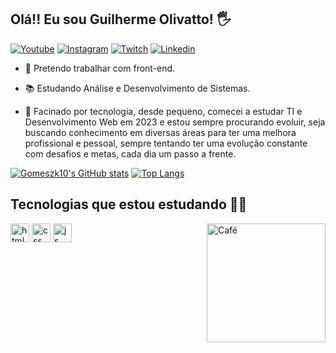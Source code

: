## Olá!! Eu sou Guilherme Olivatto! 🖐️

[![Youtube](https://img.shields.io/badge/YouTube-FF0000?style=for-the-badge&logo=youtube&logoColor=white)](https://www.youtube.com/channel/UCBW9wEtuYbZa5fxuEhP3X5A)
[![Instagram](https://img.shields.io/badge/Instagram-E4405F?style=for-the-badge&logo=instagram&logoColor=white)](https://www.instagram.com/guilherme.olivatto/)
[![Twitch](https://img.shields.io/badge/Twitch-9146FF?style=for-the-badge&logo=twitch&logoColor=white)](https://www.twitch.tv/cafezinho_brz)
[![Linkedin](https://img.shields.io/badge/linkedin-1572B6?style=for-the-badge&logo=linkedin&logoColor=white%22)](https://www.linkedin.com/in/guilherme-olivatto-bb2045269)

- 🔭 Pretendo trabalhar com front-end.

- :books: Estudando Análise e Desenvolvimento de Sistemas.

- 💬 Facinado por tecnologia, desde pequeno, comecei a estudar TI e Desenvolvimento Web em 2023 e estou sempre procurando evoluir, seja buscando conhecimento em diversas áreas para ter uma melhora profissional e pessoal, sempre tentando ter uma evolução constante com desafios e metas, cada dia um passo a frente.

<a> [![Gomeszk10's GitHub stats](https://github-readme-stats.vercel.app/api?username=gomeszk10&show_icons=true&theme=chartreuse-dark&)](https://github.com/gomeszk10/github-readme-stats)
</a>
[![Top Langs](https://github-readme-stats.vercel.app/api/top-langs/?username=gomeszk10&layout=compact&theme=chartreuse-dark)](https://github.com/gomeszk10/github-readme-stats)
         
## Tecnologias que estou estudando :man_technologist:

<div style="display: inline_block">
  <img align="center" alt="html5" height="30" width"40" src="https://img.shields.io/badge/HTML5-E34F26?style=for-the-badge&logo=html5&logoColor=white" />
  <img align="center" alt="css" height="30" width"40" src="https://img.shields.io/badge/CSS3-1572B6?style=for-the-badge&logo=css3&logoColor=white" />
  <img align="center" alt="js" height="30" width"40" src="https://img.shields.io/badge/JavaScript-F7DF1E?style=for-the-badge&logo=javascript&logoColor=black" />
  <img align="right" height="190" width"150"  alt="Café" src="https://cdn.discordapp.com/attachments/955901245346938880/1097964482162081912/gif_git.gif" />
</div><br/>


